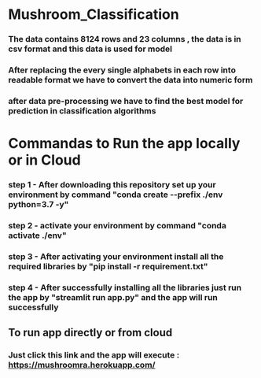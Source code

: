 # Mushroom_Classification

### The data contains 8124 rows and 23 columns , the data is in csv format and this data is used for model

### After replacing the every single alphabets in each row into readable format we have to convert the data into numeric form

### after data pre-processing we have to find the best model for prediction in classification algorithms

# Commandas to Run the app locally or in Cloud

### step 1 - After downloading this repository set up your environment by command "conda create --prefix ./env python=3.7 -y"
### step 2 - activate your environment by command "conda activate ./env"
### step 3 - After activating your environment install all the required libraries by "pip install -r requirement.txt"
### step 4 - After successfully installing all the libraries just run the app by "streamlit run app.py" and the app will run successfully

## To run app directly or from cloud

### Just click this link and the app will execute : https://mushroomra.herokuapp.com/
